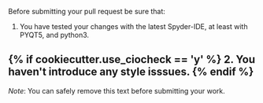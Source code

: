Before submitting your pull request be sure that:

1. You have tested your changes with the latest Spyder-IDE, at least with
   PYQT5, and python3.

{% if cookiecutter.use_ciocheck == 'y' %}
2. You haven't introduce any style isssues.
{% endif %}
----

*Note*: You can safely remove this text before submitting your work.

